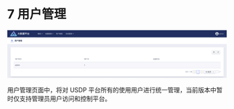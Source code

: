# 7 用户管理

![](../../../images/3.0.0-unopened/userguide/user_mgt/user_mgt/3667233920.png)

用户管理页面中，将对 USDP 平台所有的使用用户进行统一管理，当前版本中暂时仅支持管理员用户访问和控制平台。

